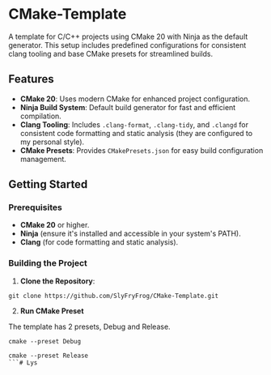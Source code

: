 # CMake-Template

A template for C/C++ projects using CMake 20 with Ninja as the default generator. This setup includes predefined configurations for consistent clang tooling and base CMake presets for streamlined builds.

## Features

- **CMake 20**: Uses modern CMake for enhanced project configuration.
- **Ninja Build System**: Default build generator for fast and efficient compilation.
- **Clang Tooling**: Includes `.clang-format`, `.clang-tidy`, and `.clangd` for consistent code formatting and static analysis (they are configured to my personal style).
- **CMake Presets**: Provides `CMakePresets.json` for easy build configuration management.

## Getting Started

### Prerequisites

- **CMake 20** or higher.
- **Ninja** (ensure it's installed and accessible in your system's PATH).
- **Clang** (for code formatting and static analysis).

### Building the Project

1. **Clone the Repository**:

```
git clone https://github.com/SlyFryFrog/CMake-Template.git
```

2. **Run CMake Preset**

The template has 2 presets, Debug and Release.

```
cmake --preset Debug
```

```
cmake --preset Release
```# Lys
